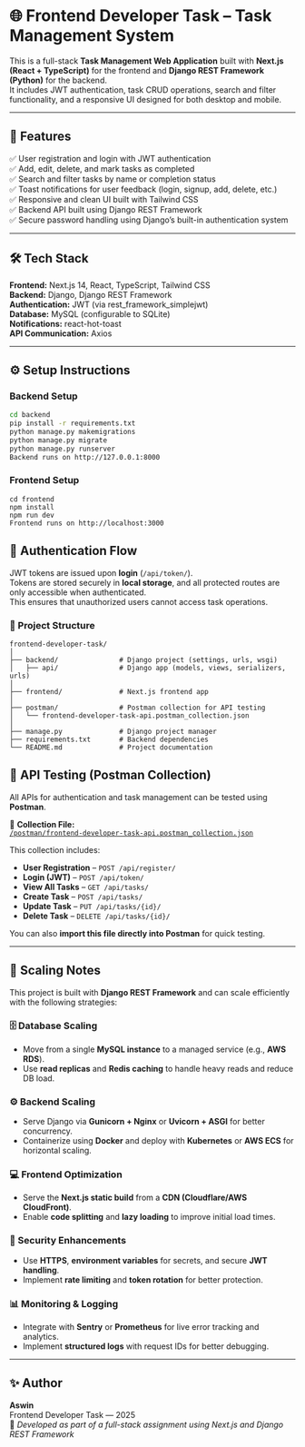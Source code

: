 # 🌐 Frontend Developer Task – Task Management System

This is a full-stack **Task Management Web Application** built with **Next.js (React + TypeScript)** for the frontend and **Django REST Framework (Python)** for the backend.  
It includes JWT authentication, task CRUD operations, search and filter functionality, and a responsive UI designed for both desktop and mobile.

---

## 🚀 Features

✅ User registration and login with JWT authentication  
✅ Add, edit, delete, and mark tasks as completed  
✅ Search and filter tasks by name or completion status  
✅ Toast notifications for user feedback (login, signup, add, delete, etc.)  
✅ Responsive and clean UI built with Tailwind CSS  
✅ Backend API built using Django REST Framework  
✅ Secure password handling using Django’s built-in authentication system  

---

## 🛠️ Tech Stack

**Frontend:** Next.js 14, React, TypeScript, Tailwind CSS  
**Backend:** Django, Django REST Framework  
**Authentication:** JWT (via rest_framework_simplejwt)  
**Database:** MySQL (configurable to SQLite)  
**Notifications:** react-hot-toast  
**API Communication:** Axios  

---

## ⚙️ Setup Instructions

### **Backend Setup**

```bash
cd backend
pip install -r requirements.txt
python manage.py makemigrations
python manage.py migrate
python manage.py runserver
Backend runs on http://127.0.0.1:8000
```
### **Frontend Setup**

```
cd frontend
npm install
npm run dev
Frontend runs on http://localhost:3000
```
## 🔐 Authentication Flow

JWT tokens are issued upon **login** (`/api/token/`).  
Tokens are stored securely in **local storage**, and all protected routes are only accessible when authenticated.  
This ensures that unauthorized users cannot access task operations.


### **📁 Project Structure**
```
frontend-developer-task/
│
├── backend/               # Django project (settings, urls, wsgi)
│   ├── api/               # Django app (models, views, serializers, urls)
│
├── frontend/              # Next.js frontend app
│
├── postman/               # Postman collection for API testing
│   └── frontend-developer-task-api.postman_collection.json
│
├── manage.py              # Django project manager
├── requirements.txt       # Backend dependencies
└── README.md              # Project documentation

```
## 🧪 API Testing (Postman Collection)

All APIs for authentication and task management can be tested using **Postman**.

📁 **Collection File:**  
[`/postman/frontend-developer-task-api.postman_collection.json`](./postman/frontend-developer-task-api.postman_collection.json)

This collection includes:

- **User Registration** – `POST /api/register/`  
- **Login (JWT)** – `POST /api/token/`  
- **View All Tasks** – `GET /api/tasks/`  
- **Create Task** – `POST /api/tasks/`  
- **Update Task** – `PUT /api/tasks/{id}/`  
- **Delete Task** – `DELETE /api/tasks/{id}/`  

You can also **import this file directly into Postman** for quick testing.

---

## 🚀 Scaling Notes

This project is built with **Django REST Framework** and can scale efficiently with the following strategies:

### 🗄️ Database Scaling
- Move from a single **MySQL instance** to a managed service (e.g., **AWS RDS**).  
- Use **read replicas** and **Redis caching** to handle heavy reads and reduce DB load.

### ⚙️ Backend Scaling
- Serve Django via **Gunicorn + Nginx** or **Uvicorn + ASGI** for better concurrency.  
- Containerize using **Docker** and deploy with **Kubernetes** or **AWS ECS** for horizontal scaling.

### 💻 Frontend Optimization
- Serve the **Next.js static build** from a **CDN (Cloudflare/AWS CloudFront)**.  
- Enable **code splitting** and **lazy loading** to improve initial load times.

### 🔐 Security Enhancements
- Use **HTTPS**, **environment variables** for secrets, and secure **JWT handling**.  
- Implement **rate limiting** and **token rotation** for better protection.

### 📊 Monitoring & Logging
- Integrate with **Sentry** or **Prometheus** for live error tracking and analytics.  
- Implement **structured logs** with request IDs for better debugging.

---

## ✨ Author

**Aswin**  
Frontend Developer Task — 2025  
📧 _Developed as part of a full-stack assignment using Next.js and Django REST Framework_
